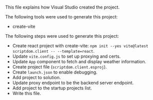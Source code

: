 This file explains how Visual Studio created the project.

The following tools were used to generate this project:
- create-vite

The following steps were used to generate this project:
- Create react project with create-vite: `npm init --yes vite@latest scriptdom.client -- --template=react`.
- Update `vite.config.js` to set up proxying and certs.
- Update `App` component to fetch and display weather information.
- Create project file (`scriptdom.client.esproj`).
- Create `launch.json` to enable debugging.
- Add project to solution.
- Update proxy endpoint to be the backend server endpoint.
- Add project to the startup projects list.
- Write this file.
